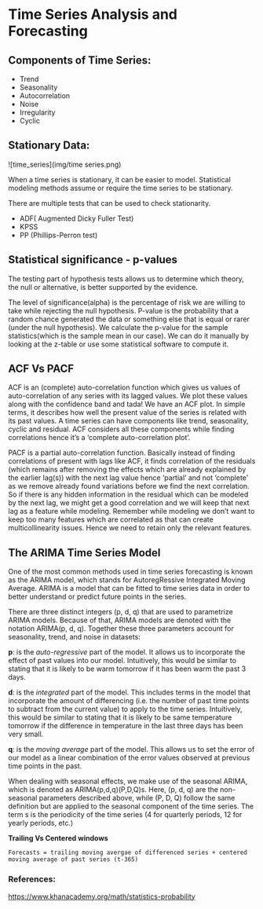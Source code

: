 # Time Series Analysis and Forecasting


## Components of Time Series:
- Trend
- Seasonality
- Autocorrelation
- Noise
- Irregularity
- Cyclic


## Stationary Data:

![time_series](img/time series.png)

When a time series is stationary, it can be easier to model. Statistical modeling methods assume or require the time series to be stationary.

There are multiple tests that can be used to check stationarity.

- ADF( Augmented Dicky Fuller Test)
- KPSS
- PP (Phillips-Perron test)

## Statistical significance - p-values
The testing part of hypothesis tests allows us to determine which theory, the null or alternative, is better supported by the evidence. 

The level of significance(alpha) is the percentage of risk we are willing to take while rejecting the null hypothesis.
P-value is the probability that a random chance generated the data or something else that is equal or rarer (under the null hypothesis). We calculate the p-value for the sample statistics(which is the sample mean in our case). We can do it manually by looking at the z-table or use some statistical software to compute it.

## ACF Vs PACF
ACF is an (complete) auto-correlation function which gives us values of auto-correlation of any series with its lagged values. We plot these values along with the confidence band and tada! We have an ACF plot. In simple terms, it describes how well the present value of the series is related with its past values. A time series can have components like trend, seasonality, cyclic and residual. ACF considers all these components while finding correlations hence it’s a ‘complete auto-correlation plot’.

PACF is a partial auto-correlation function. Basically instead of finding correlations of present with lags like ACF, it finds correlation of the residuals (which remains after removing the effects which are already explained by the earlier lag(s)) with the next lag value hence ‘partial’ and not ‘complete’ as we remove already found variations before we find the next correlation. So if there is any hidden information in the residual which can be modeled by the next lag, we might get a good correlation and we will keep that next lag as a feature while modeling. Remember while modeling we don’t want to keep too many features which are correlated as that can create multicollinearity issues. Hence we need to retain only the relevant features.

## The ARIMA Time Series Model
One of the most common methods used in time series forecasting is known as the ARIMA model, which stands for AutoregRessive Integrated Moving Average. ARIMA is a model that can be fitted to time series data in order to better understand or predict future points in the series.

There are three distinct integers (p, d, q) that are used to parametrize ARIMA models. Because of that, ARIMA models are denoted with the notation ARIMA(p, d, q). Together these three parameters account for seasonality, trend, and noise in datasets:

**p**: is the *auto-regressive* part of the model. It allows us to incorporate the effect of past values into our model. Intuitively, this would be similar to stating that it is likely to be warm tomorrow if it has been warm the past 3 days.

**d**: is the *integrated* part of the model. This includes terms in the model that incorporate the amount of differencing (i.e. the number of past time points to subtract from the current value) to apply to the time series. Intuitively, this would be similar to stating that it is likely to be same temperature tomorrow if the difference in temperature in the last three days has been very small.

**q**: is the *moving average* part of the model. This allows us to set the error of our model as a linear combination of the error values observed at previous time points in the past.

When dealing with seasonal effects, we make use of the seasonal ARIMA, which is denoted as ARIMA(p,d,q)(P,D,Q)s. Here, (p, d, q) are the non-seasonal parameters described above, while (P, D, Q) follow the same definition but are applied to the seasonal component of the time series. The term s is the periodicity of the time series (4 for quarterly periods, 12 for yearly periods, etc.)


**Trailing Vs Centered windows**

`Forecasts = trailing moving avergae of differenced series + centered moving average of past series (t-365)`

### References:
https://www.khanacademy.org/math/statistics-probability
